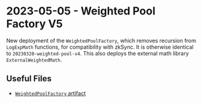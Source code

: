 # 2023-05-05 - Weighted Pool Factory V5

New deployment of the `WeightedPoolFactory`, which removes recursion from `LogExpMath` functions, for compatibility with zkSync. It is otherwise identical to `20230320-weighted-pool-v4`.
This also deploys the external math library `ExternalWeightedMath`.

## Useful Files

- [`WeightedPoolFactory` artifact](./artifact/WeightedPoolFactory.json)
